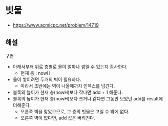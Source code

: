 # 빗물

- https://www.acmicpc.net/problem/14719

## 해설
구현

- 아래서부터 위로 층별로 물이 얼마나 쌓일 수 있는지 검사한다.
    - 현재 층 : nowH
- 물이 쌓이려면 두개의 벽이 필요하다.
    - 따라서 초반에는 벽이 나올때까지 인덱스를 넘긴다.
- 블록의 높이가 현재 층(nowH)보다 작다면 add + 1 해준다.
- 블록의 높이가 현재 층(nowH)보다 크거나 같다면 그동안 모았던 add를 result에 더해준다.
    - 오른쪽 벽을 찾았으므로, 그 층의 빗물은 고일 수 밖에 없다.
    - 오른쪽 벽이 없다면, add 값은 버려진다.